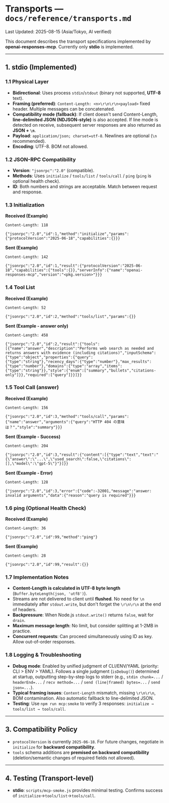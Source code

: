 
# Transports — `docs/reference/transports.md`
Last Updated: 2025-08-15 (Asia/Tokyo, AI verified)

This document describes the transport specifications implemented by **openai-responses-mcp**.
Currently only **stdio** is implemented.

---

## 1. stdio (Implemented)

### 1.1 Physical Layer
- **Bidirectional**: Uses process `stdin`/`stdout` (binary not supported, **UTF-8** text).
- **Framing (preferred)**: `Content-Length: <n>\r\n\r\n<payload>` fixed header. Multiple messages can be concatenated.
- **Compatibility mode (fallback)**: If client doesn't send Content-Length, **line-delimited JSON (NDJSON-style)** is also accepted. If line mode is detected on receive, subsequent server responses are also returned as **JSON + `\n`**.
- **Payload**: `application/json; charset=utf-8`. Newlines are optional (`\n` recommended).
- **Encoding**: UTF-8. BOM not allowed.

### 1.2 JSON-RPC Compatibility
- **Version**: `"jsonrpc":"2.0"` (compatible).
- **Methods**: Uses `initialize` / `tools/list` / `tools/call` / `ping` (`ping` is optional health check).
- **ID**: Both numbers and strings are acceptable. Match between request and response.

### 1.3 Initialization
**Received (Example)**
```http
Content-Length: 118

{"jsonrpc":"2.0","id":1,"method":"initialize","params":{"protocolVersion":"2025-06-18","capabilities":{}}}
```
**Sent (Example)**
```http
Content-Length: 142

{"jsonrpc":"2.0","id":1,"result":{"protocolVersion":"2025-06-18","capabilities":{"tools":{}},"serverInfo":{"name":"openai-responses-mcp","version":"<pkg.version>"}}}
```

### 1.4 Tool List
**Received (Example)**
```http
Content-Length: 52

{"jsonrpc":"2.0","id":2,"method":"tools/list","params":{}}
```
**Sent (Example - answer only)**
```http
Content-Length: 458

{"jsonrpc":"2.0","id":2,"result":{"tools":[{"name":"answer","description":"Performs web search as needed and returns answers with evidence (including citations)","inputSchema":{"type":"object","properties":{"query":{"type":"string"},"recency_days":{"type":"number"},"max_results":{"type":"number"},"domains":{"type":"array","items":{"type":"string"}},"style":{"enum":["summary","bullets","citations-only"]}},"required":["query"]}}]}} 
```

### 1.5 Tool Call (answer)
**Received (Example)**
```http
Content-Length: 156

{"jsonrpc":"2.0","id":3,"method":"tools/call","params":{"name":"answer","arguments":{"query":"HTTP 404 の意味は？","style":"summary"}}}
```
**Sent (Example - Success)**
```http
Content-Length: 204

{"jsonrpc":"2.0","id":3,"result":{"content":[{"type":"text","text":"{\"answer\":\"...\",\"used_search\":false,\"citations\":[],\"model\":\"gpt-5\"}"}]}}
```

**Sent (Example - Error)**
```http
Content-Length: 128

{"jsonrpc":"2.0","id":3,"error":{"code":-32001,"message":"answer: invalid arguments","data":{"reason":"query is required"}}}
```

### 1.6 ping (Optional Health Check)
**Received (Example)**
```http
Content-Length: 36

{"jsonrpc":"2.0","id":99,"method":"ping"}
```
**Sent (Example)**
```http
Content-Length: 28

{"jsonrpc":"2.0","id":99,"result":{}}
```

### 1.7 Implementation Notes
- **Content-Length is calculated in UTF-8 byte length** (`Buffer.byteLength(json, 'utf8')`).
- Streams are not delivered to client until **flushed**. No need for `\n` immediately after `stdout.write`, but don't forget the `\r\n\r\n` at the end of headers.
- **Backpressure**: When Node.js `stdout.write()` returns `false`, wait for `drain`.
- **Maximum message length**: No limit, but consider splitting at 1-2MB in practice.
- **Concurrent requests**: Can proceed simultaneously using ID as key. Allow out-of-order responses.

### 1.8 Logging & Troubleshooting
- **Debug mode**: Enabled by unified judgment of CLI/ENV/YAML (priority: CLI > ENV > YAML). Follows a single judgment (`isDebug()`) determined at startup, outputting step-by-step logs to stderr (e.g., `stdin chunk=...` / `headerEnd=...` / `recv method=...` / `send (line|framed) bytes=...` / `send json=...`).
- **Typical framing issues**: `Content-Length` mismatch, missing `\r\n\r\n`, BOM contamination. Also automatic fallback to line-delimited JSON.
- **Testing**: Use `npm run mcp:smoke` to verify 3 responses: `initialize → tools/list → tools/call`.

---

<!-- HTTP（streamable_http）に関する設計案は docs/_drafts/transports-http.md へ退避 -->

## 3. Compatibility Policy
- `protocolVersion` is currently `2025-06-18`. For future changes, negotiate in `initialize` for **backward compatibility**.
- `tools` schema additions are **premised on backward compatibility** (deletion/semantic changes of required fields not allowed).

---

## 4. Testing (Transport-level)
- **stdio**: `scripts/mcp-smoke.js` provides minimal testing. Confirms success of `initialize`→`tools/list`→`tools/call`.
